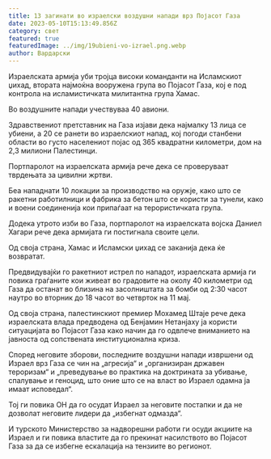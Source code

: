 ```yaml
---
title: 13 загинати во израелски воздушни напади врз Појасот Газа
date: 2023-05-10T15:13:49.856Z
category: свет
featured: true
featuredImage: ../img/19ubieni-vo-izrael.png.webp
author: Вардарски
---
```

Израелската армија уби тројца високи команданти на Исламскиот џихад, втората најмоќна вооружена група во Појасот Газа, кој е под контрола на исламистичката милитантна група Хамас.

Во воздушните напади учествуваа 40 авиони.

Здравствениот претставник на Газа изјави дека најмалку 13 лица се убиени, а 20 се ранети во израелскиот напад, кој погоди станбени области во густо населениот појас од 365 квадратни километри, дом на 2,3 милиони Палестинци.

Портпаролот на израелската армија рече дека се проверуваат тврдењата за цивилни жртви.

Беа нападнати 10 локации за производство на оружје, како што се ракетни работилници и фабрика за бетон што се користи за тунели, како и воени соединенија кои припаѓаат на терористичката група.

Додека утрото изби во Газа, портпаролот на израелската војска Даниел Хагари рече дека армијата ги постигнала своите цели.

Од своја страна, Хамас и Исламски џихад се заканија дека ќе возвратат.

Предвидувајќи го ракетниот истрел по нападот, израелската армија ги повика граѓаните кои живеат во градовите на околу 40 километри од Газа да останат во близина на засолништата за бомби од 2:30 часот наутро во вторник до 18 часот во четврток на 11 мај.

Од своја страна, палестинскиот премиер Мохамед Штаје рече дека израелската влада предводена од Бенјамин Нетанјаху ја користи ситуацијата во Појасот Газа како начин да го одвлече вниманието на јавноста од сопствената институционална криза.

Според неговите зборови, последните воздушни напади извршени од Израел врз Газа се чин на „агресија“ и „организиран државен тероризам“ и „преведување во практика на доктрината за убивање, спалување и геноцид, што оние што се на власт во Израел одамна ја имаат исповедал“.

Тој ги повика ОН да го осудат Израел за неговите постапки и да не дозволат неговите лидери да „избегнат одмазда“.

И турското Министерство за надворешни работи ги осуди акциите на Израел и ги повика властите да го прекинат насилството во Појасот Газа за да се избегне ескалација на тензиите во регионот.
